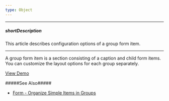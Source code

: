 ```yaml
---
type: Object
---
```

---
##### shortDescription
This article describes configuration options of a group form item.

---
A group form item is a section consisting of a caption and child form items. You can customize the layout options for each group separately.

<a href="https://js.devexpress.com/Demos/WidgetsGallery/#demo/forms_and_multi-purpose-form-grouped_fields" class="button orange small fix-width-155" style="margin-right: 20px;" target="_blank">View Demo</a>

#####See Also#####
- [Form - Organize Simple Items in Groups](/concepts/05%20Widgets/Form/10%20Organize%20Simple%20Items/05%20In%20Groups '/Documentation/Guide/Widgets/Form/Organize_Simple_Items/In_Groups/')